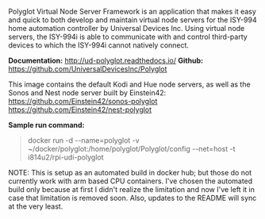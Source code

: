 Polyglot Virtual Node Server Framework is an application that makes it easy and quick to both develop and maintain virtual node servers for the ISY-994 home automation controller by Universal Devices Inc. Using virtual node servers, the ISY-994i is able to communicate with and control third-party devices to which the ISY-994i cannot natively connect.

**Documentation:** http://ud-polyglot.readthedocs.io/
**Github:** https://github.com/UniversalDevicesInc/Polyglot

This image contains the default Kodi and Hue node servers, as well as the Sonos and Nest node server built by Einstein42:
https://github.com/Einstein42/sonos-polyglot
https://github.com/Einstein42/nest-polyglot

**Sample run command:**
> docker run -d --name=polyglot -v ~/docker/polyglot:/home/polyglot/Polyglot/config --net=host -t i814u2/rpi-udi-polyglot 

NOTE: This is setup as an automated build in docker hub; but those do not currently work with arm based CPU containers. I've chosen the automated build only because at first I didn't realize the limitation and now I've left it in case that limitation is removed soon. Also, updates to the README will sync at the very least.
